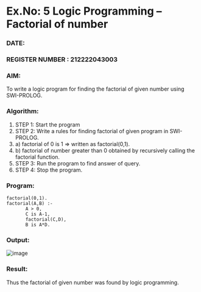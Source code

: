 # Ex.No: 5   Logic Programming – Factorial of number   
### DATE:                                                                           
### REGISTER NUMBER : 212222043003
### AIM: 
To  write  a logic program for finding the factorial of given number using SWI-PROLOG. 
### Algorithm:
1. STEP 1: Start the program
2. STEP 2:  Write a rules for finding factorial of given program in SWI-PROLOG.
3.   a)	factorial of 0 is 1 => written as factorial(0,1).
4.   b)	factorial of number greater than 0 obtained by recursively calling the factorial    function.
5. STEP 3: Run the program  to find answer of  query.
6. STEP 4: Stop the program.

### Program:
```
factorial(0,1).
factorial(A,B) :-  
       A > 0, 
       C is A-1,
       factorial(C,D),
       B is A*D.
  ```


### Output:
![image](https://github.com/user-attachments/assets/402de384-3b83-419a-ba31-42e6cdf3508c)


### Result:
Thus the factorial of given number was found by logic programming. 
